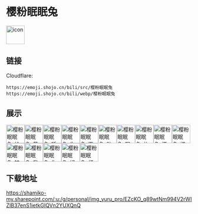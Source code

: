 # 樱粉眠眠兔
<img src="https://emoji.shojo.cn/bili/src/樱粉眠眠兔/icon.png" width="50" height="50" alt="icon">

## 链接
Cloudflare:
```
https://emoji.shojo.cn/bili/src/樱粉眠眠兔
https://emoji.shojo.cn/bili/webp/樱粉眠眠兔
```
## 展示
<img src="https://emoji.shojo.cn/bili/src/樱粉眠眠兔/樱粉眠眠兔-给你花花.png" width="50" height="50" alt="樱粉眠眠兔-给你花花"><img src="https://emoji.shojo.cn/bili/src/樱粉眠眠兔/樱粉眠眠兔-荡秋千.png" width="50" height="50" alt="樱粉眠眠兔-荡秋千"><img src="https://emoji.shojo.cn/bili/src/樱粉眠眠兔/樱粉眠眠兔-睡觉.png" width="50" height="50" alt="樱粉眠眠兔-睡觉"><img src="https://emoji.shojo.cn/bili/src/樱粉眠眠兔/樱粉眠眠兔-生病了.png" width="50" height="50" alt="樱粉眠眠兔-生病了"><img src="https://emoji.shojo.cn/bili/src/樱粉眠眠兔/樱粉眠眠兔-不要啊.png" width="50" height="50" alt="樱粉眠眠兔-不要啊"><img src="https://emoji.shojo.cn/bili/src/樱粉眠眠兔/樱粉眠眠兔-贴贴.png" width="50" height="50" alt="樱粉眠眠兔-贴贴"><img src="https://emoji.shojo.cn/bili/src/樱粉眠眠兔/樱粉眠眠兔-写情书.png" width="50" height="50" alt="樱粉眠眠兔-写情书"><img src="https://emoji.shojo.cn/bili/src/樱粉眠眠兔/樱粉眠眠兔-礼物.png" width="50" height="50" alt="樱粉眠眠兔-礼物"><img src="https://emoji.shojo.cn/bili/src/樱粉眠眠兔/樱粉眠眠兔-洒洒水啦.png" width="50" height="50" alt="樱粉眠眠兔-洒洒水啦"><img src="https://emoji.shojo.cn/bili/src/樱粉眠眠兔/樱粉眠眠兔-嫌弃.png" width="50" height="50" alt="樱粉眠眠兔-嫌弃"><img src="https://emoji.shojo.cn/bili/src/樱粉眠眠兔/樱粉眠眠兔-转圈圈.png" width="50" height="50" alt="樱粉眠眠兔-转圈圈"><img src="https://emoji.shojo.cn/bili/src/樱粉眠眠兔/樱粉眠眠兔-我逃.png" width="50" height="50" alt="樱粉眠眠兔-我逃"><img src="https://emoji.shojo.cn/bili/src/樱粉眠眠兔/樱粉眠眠兔-你追.png" width="50" height="50" alt="樱粉眠眠兔-你追"><img src="https://emoji.shojo.cn/bili/src/樱粉眠眠兔/樱粉眠眠兔-好耶.png" width="50" height="50" alt="樱粉眠眠兔-好耶"><img src="https://emoji.shojo.cn/bili/src/樱粉眠眠兔/樱粉眠眠兔-打电话.png" width="50" height="50" alt="樱粉眠眠兔-打电话">

## 下载地址

https://shamiko-my.sharepoint.com/:u:/g/personal/img_yuru_pro/EZcKO_q89wtNm994V2rWIZIB37enS1ietkGIQVn2YUXQnQ